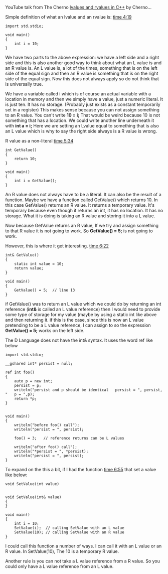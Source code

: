 

YouTube talk from The Cherno [lvalues and rvalues in C++](https://www.youtube.com/watch?v=fbYknr-HPYE&t=720s) by Cherno...


Simple definition of what an lvalue and an rvalue is:  [time 4:19](https://www.youtube.com/watch?v=fbYknr-HPYE&t=720s#t=04m19s)



```
import std.stdio;

void main()
{
    int i = 10;
}
```

We have two parts to the above expression: we have a left side and a right side and this is also another good way to think about what an L value is and an R value is. An L value is, a lot of the times, something that is on the left side of the equal sign and then an R value is something that is on the right side of the equal sign. Now this does not always apply so do not think that is universally true.

We have a variable called i which is of course an actual variable with a location in memory and then we simply have a value, just a numeric literal. It is just ten. It has no storage. (Probably just exists as a constant temporarily set in a register)   This makes sense because you can not assign something to an R value. You can't write **10 = i;** That would be weird because 10 is not something that has a location. We could write another line underneath it with **int a = i;** Here we are setting an Lvalue equal to something that is also an L value which is why to say the right side always is a R value is wrong.  

R value as a non-literal   [time 5:34](https://www.youtube.com/watch?v=fbYknr-HPYE&t=720s#t=05m34s)

```
int GetValue()
{
    return 10;
}

void main()
{
    int i = GetValue();
}
```

An R value does not always have to be a literal. It can also be the result of a function. Maybe we have a function called GetValue() which returns 10. In this case GetValue() returns an R value. It returns a temporary value. It's temporary because even though it returns an int, it has no location. It has no storage. What it is doing is taking an R value and storing it into a L value.


Now because GetValue returns an R value, If we try and assign something to that R value it is not going to work. So **GetValue() = 5;** is not going to work.

However, this is where it get interesting.   [time 6:22](https://www.youtube.com/watch?v=fbYknr-HPYE&t=720s#t=06m22s)

```
int& GetValue()
{
    static int value = 10;
    return value;
}

void main()
{
	GetValue() = 5;  // line 13
}
```

if GetValue() was to return an L value which we could do by returning an int reference (**int&** is called an L value reference) then I would need to provide some type of storage for my value (maybe by using a static int like above and then returning it. if this is the case, since this is now an L value pretending to be a L value reference, I can assign to so the expression **GetValue() = 5;** works on the left side.


The D Language does not have the int& syntax. It uses the word ref like below

```
import std.stdio;

__gshared int* persist = null;

ref int foo()
{
    auto p = new int;
    persist = p;
    writeln("persist and p should be identical   persist = ", persist, "   p = ",p);
    return *p;
}


void main()
{
    writeln("before foo() call");
    writeln("persist = ", persist);

    foo() = 3;   // reference returns can be L values

    writeln("after foo() call");
    writeln("*persist = ", *persist);
    writeln("persist = ", persist);
}

```

To expand on the this a bit, if I had the function [time 6:55](https://www.youtube.com/watch?v=fbYknr-HPYE&t=720s#t=06m55s) that set a value like below:

```
void SetValue(int value)


void SetValue(int& value)
{
}

void main()
{
    int i = 10;
    SetValue(i);  // calling SetValue with an L value
    SetValue(10); // calling SetValue with an R value
}
```

I could call this function a number of ways. I can call it with an L value or an R value. In SetValue(10), The 10 is a temporary R value.

Another rule is you can not take a L value reference from a R value. So you could only have a L value reference from an L value.  

